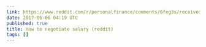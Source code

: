 ```yaml
---
link: https://www.reddit.com/r/personalfinance/comments/6feg3s/received_a_job_offer_with_the_lowest_pay_option/dihu11z/
date: 2017-06-06 04:19 UTC
published: true
title: How to negotiate salary (reddit)
tags: []
---
```



